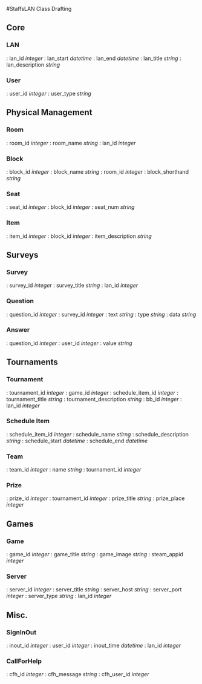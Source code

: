 #StaffsLAN Class Drafting

## Core

### LAN
: lan_id _integer_
: lan_start _datetime_
: lan_end _datetime_
: lan_title _string_
: lan_description _string_

### User
: user_id _integer_
: user_type _string_

## Physical Management

### Room
: room_id _integer_
: room_name _string_
: lan_id _integer_

### Block
: block_id _integer_
: block_name _string_
: room_id _integer_
: block_shorthand _string_

### Seat
: seat_id _integer_
: block_id _integer_
: seat_num _string_

### Item
: item_id _integer_
: block_id _integer_
: item_description _string_

## Surveys

### Survey
: survey_id _integer_
: survey_title _string_
: lan_id _integer_

### Question
: question_id _integer_
: survey_id _integer_
: text _string_
: type _string_
: data _string_

### Answer
: question_id _integer_
: user_id _integer_
: value _string_

## Tournaments

### Tournament
: tournament_id _integer_
: game_id _integer_
: schedule_item_id _integer_
: tournament_title _string_
: tournament_description _string_
: bb_id _integer_
: lan_id _integer_

### Schedule Item
: schedule_item_id _integer_
: schedule_name _stirng_
: schedule_description _string_
: schedule_start _datetime_
: schedule_end _datetime_

### Team
: team_id _integer_
: name _string_
: tournament_id _integer_

### Prize
: prize_id _integer_
: tournament_id _integer_
: prize_title _string_
: prize_place _integer_

## Games

### Game
: game_id _integer_
: game_title _string_
: game_image _string_
: steam_appid _integer_

### Server
: server_id _integer_
: server_title _string_
: server_host _string_
: server_port _integer_
: server_type _string_
: lan_id _integer_

## Misc.

### SignInOut
: inout_id _integer_
: user_id _integer_
: inout_time _datetime_
: lan_id _integer_

### CallForHelp
: cfh_id _integer_
: cfh_message _string_
: cfh_user_id _integer_